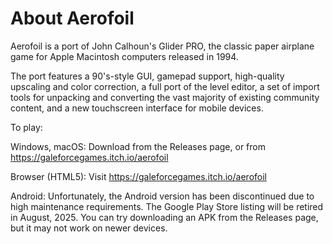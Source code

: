 # About Aerofoil

Aerofoil is a port of John Calhoun's Glider PRO, the classic paper airplane game for Apple Macintosh computers released in 1994.

The port features a 90's-style GUI, gamepad support, high-quality upscaling and color correction, a full port of the level editor, a set of import tools for unpacking and converting the vast majority of existing community content, and a new touchscreen interface for mobile devices.

To play:

Windows, macOS:
Download from the Releases page, or from https://galeforcegames.itch.io/aerofoil

Browser (HTML5): Visit https://galeforcegames.itch.io/aerofoil

Android: Unfortunately, the Android version has been discontinued due to high maintenance requirements.  The Google Play Store listing will be retired in August, 2025.  You can try downloading an APK from the Releases page, but it may not work on newer devices.
